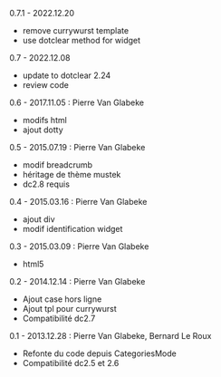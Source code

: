 0.7.1 - 2022.12.20
- remove currywurst template
- use dotclear method for widget

0.7 - 2022.12.08
- update to dotclear 2.24
- review code

0.6 - 2017.11.05 : Pierre Van Glabeke
- modifs html
- ajout dotty

0.5 - 2015.07.19 : Pierre Van Glabeke
- modif breadcrumb
- héritage de thème mustek
- dc2.8 requis

0.4 - 2015.03.16 : Pierre Van Glabeke
- ajout div
- modif identification widget

0.3 - 2015.03.09 : Pierre Van Glabeke
- html5

0.2 - 2014.12.14 : Pierre Van Glabeke
- Ajout case hors ligne
- Ajout tpl pour currywurst
- Compatibilité dc2.7

0.1 - 2013.12.28 : Pierre Van Glabeke, Bernard Le Roux
- Refonte du code depuis CategoriesMode
- Compatibilité dc2.5 et 2.6